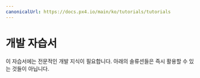 ```yaml
---
canonicalUrl: https://docs.px4.io/main/ko/tutorials/tutorials
---
```


# 개발 자습서

이 자습서에는 전문적인 개발 지식이 필요합니다. 아래의 솔류션들은 즉시 활용할 수 있는 것들이 아닙니다.
